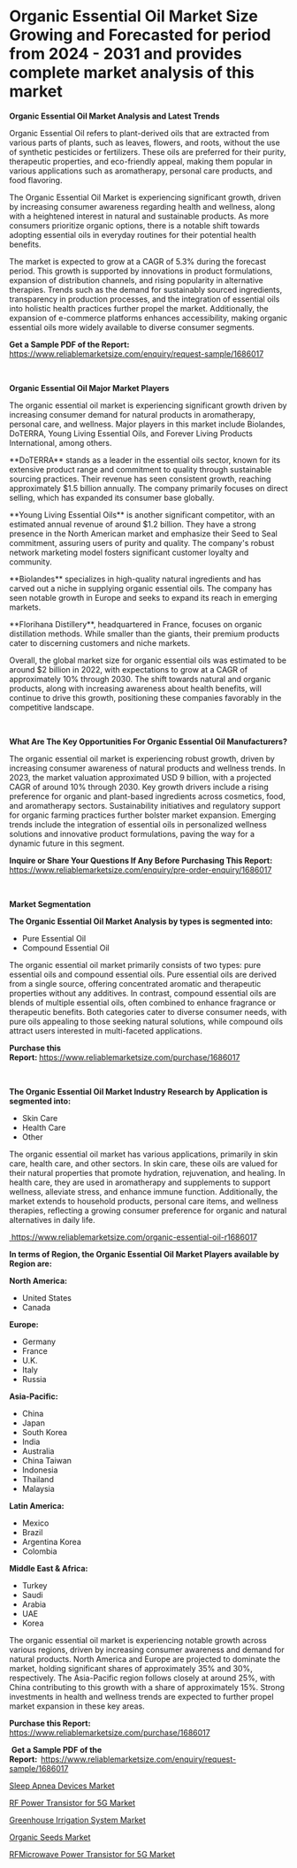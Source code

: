 <p><h1>Organic Essential Oil Market Size Growing and Forecasted for period from 2024 - 2031 and provides complete market analysis of this market</h1></p><p><strong>Organic Essential Oil Market Analysis and Latest Trends</strong></p>
<p><p>Organic Essential Oil refers to plant-derived oils that are extracted from various parts of plants, such as leaves, flowers, and roots, without the use of synthetic pesticides or fertilizers. These oils are preferred for their purity, therapeutic properties, and eco-friendly appeal, making them popular in various applications such as aromatherapy, personal care products, and food flavoring.</p><p>The Organic Essential Oil Market is experiencing significant growth, driven by increasing consumer awareness regarding health and wellness, along with a heightened interest in natural and sustainable products. As more consumers prioritize organic options, there is a notable shift towards adopting essential oils in everyday routines for their potential health benefits.</p><p>The market is expected to grow at a CAGR of 5.3% during the forecast period. This growth is supported by innovations in product formulations, expansion of distribution channels, and rising popularity in alternative therapies. Trends such as the demand for sustainably sourced ingredients, transparency in production processes, and the integration of essential oils into holistic health practices further propel the market. Additionally, the expansion of e-commerce platforms enhances accessibility, making organic essential oils more widely available to diverse consumer segments.</p></p>
<p><strong>Get a Sample PDF of the Report:&nbsp;</strong> <a href="https://www.reliablemarketsize.com/enquiry/request-sample/1686017?utm_campaign=1186&utm_medium=2&utm_source=Github&utm_content=ia&utm_term=06102024&utm_id=organic-essential-oil">https://www.reliablemarketsize.com/enquiry/request-sample/1686017</a></p>
<p>&nbsp;</p>
<p><strong>Organic Essential Oil Major Market Players</strong></p>
<p><p>The organic essential oil market is experiencing significant growth driven by increasing consumer demand for natural products in aromatherapy, personal care, and wellness. Major players in this market include Biolandes, DoTERRA, Young Living Essential Oils, and Forever Living Products International, among others.</p><p>**DoTERRA** stands as a leader in the essential oils sector, known for its extensive product range and commitment to quality through sustainable sourcing practices. Their revenue has seen consistent growth, reaching approximately $1.5 billion annually. The company primarily focuses on direct selling, which has expanded its consumer base globally.</p><p>**Young Living Essential Oils** is another significant competitor, with an estimated annual revenue of around $1.2 billion. They have a strong presence in the North American market and emphasize their Seed to Seal commitment, assuring users of purity and quality. The company's robust network marketing model fosters significant customer loyalty and community.</p><p>**Biolandes** specializes in high-quality natural ingredients and has carved out a niche in supplying organic essential oils. The company has seen notable growth in Europe and seeks to expand its reach in emerging markets. </p><p>**Florihana Distillery**, headquartered in France, focuses on organic distillation methods. While smaller than the giants, their premium products cater to discerning customers and niche markets.</p><p>Overall, the global market size for organic essential oils was estimated to be around $2 billion in 2022, with expectations to grow at a CAGR of approximately 10% through 2030. The shift towards natural and organic products, along with increasing awareness about health benefits, will continue to drive this growth, positioning these companies favorably in the competitive landscape.</p></p>
<p>&nbsp;</p>
<p><strong>What Are The Key Opportunities For Organic Essential Oil Manufacturers?</strong></p>
<p><p>The organic essential oil market is experiencing robust growth, driven by increasing consumer awareness of natural products and wellness trends. In 2023, the market valuation approximated USD 9 billion, with a projected CAGR of around 10% through 2030. Key growth drivers include a rising preference for organic and plant-based ingredients across cosmetics, food, and aromatherapy sectors. Sustainability initiatives and regulatory support for organic farming practices further bolster market expansion. Emerging trends include the integration of essential oils in personalized wellness solutions and innovative product formulations, paving the way for a dynamic future in this segment.</p></p>
<p><strong>Inquire or Share Your Questions If Any Before Purchasing This Report:</strong> <a href="https://www.reliablemarketsize.com/enquiry/pre-order-enquiry/1686017?utm_campaign=1186&utm_medium=2&utm_source=Github&utm_content=ia&utm_term=06102024&utm_id=organic-essential-oil">https://www.reliablemarketsize.com/enquiry/pre-order-enquiry/1686017</a></p>
<p>&nbsp;</p>
<p><strong>Market Segmentation</strong></p>
<p><strong>The Organic Essential Oil Market Analysis by types is segmented into:</strong></p>
<p><ul><li>Pure Essential Oil</li><li>Compound Essential Oil</li></ul></p>
<p><p>The organic essential oil market primarily consists of two types: pure essential oils and compound essential oils. Pure essential oils are derived from a single source, offering concentrated aromatic and therapeutic properties without any additives. In contrast, compound essential oils are blends of multiple essential oils, often combined to enhance fragrance or therapeutic benefits. Both categories cater to diverse consumer needs, with pure oils appealing to those seeking natural solutions, while compound oils attract users interested in multi-faceted applications.</p></p>
<p><strong>Purchase this Report:&nbsp;</strong><a href="https://www.reliablemarketsize.com/purchase/1686017?utm_campaign=1186&utm_medium=2&utm_source=Github&utm_content=ia&utm_term=06102024&utm_id=organic-essential-oil">https://www.reliablemarketsize.com/purchase/1686017</a></p>
<p>&nbsp;</p>
<p><strong>The Organic Essential Oil Market Industry Research by Application is segmented into:</strong></p>
<p><ul><li>Skin Care</li><li>Health Care</li><li>Other</li></ul></p>
<p><p>The organic essential oil market has various applications, primarily in skin care, health care, and other sectors. In skin care, these oils are valued for their natural properties that promote hydration, rejuvenation, and healing. In health care, they are used in aromatherapy and supplements to support wellness, alleviate stress, and enhance immune function. Additionally, the market extends to household products, personal care items, and wellness therapies, reflecting a growing consumer preference for organic and natural alternatives in daily life.</p></p>
<p><a href="https://www.reliablemarketsize.com/organic-essential-oil-r1686017?utm_campaign=1186&utm_medium=2&utm_source=Github&utm_content=ia&utm_term=06102024&utm_id=organic-essential-oil">&nbsp;https://www.reliablemarketsize.com/organic-essential-oil-r1686017</a></p>
<p><strong>In terms of Region, the Organic Essential Oil Market Players available by Region are:</strong></p>
<p>
    <p> <strong> North America: </strong>
        <ul>
            <li>United States</li>
            <li>Canada</li>
        </ul>
        </p> 
    <p> <strong> Europe: </strong>
        <ul>
            <li>Germany</li>
            <li>France</li>
            <li>U.K.</li>
            <li>Italy</li>
            <li>Russia</li>
        </ul>
        </p> 
    <p> <strong> Asia-Pacific: </strong>
        <ul>
            <li>China</li>
            <li>Japan</li>
            <li>South Korea</li>
            <li>India</li>
            <li>Australia</li>
            <li>China Taiwan</li>
            <li>Indonesia</li>
            <li>Thailand</li>
            <li>Malaysia</li>
        </ul>
        </p> 
    <p> <strong> Latin America: </strong>
        <ul>
            <li>Mexico</li>
            <li>Brazil</li>
            <li>Argentina Korea</li>
            <li>Colombia</li>
        </ul>
        </p> 
    <p> <strong> Middle East & Africa: </strong>
        <ul>
            <li>Turkey</li>
            <li>Saudi</li>
            <li>Arabia</li>
            <li>UAE</li>
            <li>Korea</li>
        </ul>
    </p>
    </p>
<p><p>The organic essential oil market is experiencing notable growth across various regions, driven by increasing consumer awareness and demand for natural products. North America and Europe are projected to dominate the market, holding significant shares of approximately 35% and 30%, respectively. The Asia-Pacific region follows closely at around 25%, with China contributing to this growth with a share of approximately 15%. Strong investments in health and wellness trends are expected to further propel market expansion in these key areas.</p></p>
<p><strong>Purchase this Report: </strong><a href="https://www.reliablemarketsize.com/purchase/1686017?utm_campaign=1186&utm_medium=2&utm_source=Github&utm_content=ia&utm_term=06102024&utm_id=organic-essential-oil">https://www.reliablemarketsize.com/purchase/1686017</a></p>
<p>&nbsp;<strong>Get a Sample PDF of the Report:&nbsp;&nbsp;</strong><a href="https://www.reliablemarketsize.com/enquiry/request-sample/1686017?utm_campaign=1186&utm_medium=2&utm_source=Github&utm_content=ia&utm_term=06102024&utm_id=organic-essential-oil">https://www.reliablemarketsize.com/enquiry/request-sample/1686017</a></p>
<p><strong></strong></p>
<p><p><a href="https://www.linkedin.com/pulse/digital-transformation-sleep-apnea-devices-industry-market-opportunities-qgzkc?utm_campaign=1186&utm_medium=2&utm_source=Github&utm_content=ia&utm_term=06102024&utm_id=organic-essential-oil">Sleep Apnea Devices Market</a></p><p><a href="https://issuu.com/reportprime-2/docs/rf-power-transistor-for-5g-market-s_4d9e8dd450e305?utm_campaign=1186&utm_medium=2&utm_source=Github&utm_content=ia&utm_term=06102024&utm_id=organic-essential-oil">RF Power Transistor for 5G Market</a></p><p><a href="https://www.linkedin.com/pulse/global-greenhouse-irrigation-system-nexus-sector-confluences-ijqne?utm_campaign=1186&utm_medium=2&utm_source=Github&utm_content=ia&utm_term=06102024&utm_id=organic-essential-oil">Greenhouse Irrigation System Market</a></p><p><a href="https://www.linkedin.com/pulse/competitive-intelligence-organic-seeds-market-key-players-strategies-fbowe?utm_campaign=1186&utm_medium=2&utm_source=Github&utm_content=ia&utm_term=06102024&utm_id=organic-essential-oil">Organic Seeds Market</a></p><p><a href="https://issuu.com/reportprime-2/docs/rfmicrowave-power-transistor-for-5g_c5e41f134aeefd?utm_campaign=1186&utm_medium=2&utm_source=Github&utm_content=ia&utm_term=06102024&utm_id=organic-essential-oil">RFMicrowave Power Transistor for 5G Market</a></p></p>